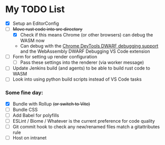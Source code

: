 # My TODO List
- [x] Setup an EditorConfig
- [ ] ~~Move rust code into src directory~~
  - [x] Check if this means Chrome (or other browsers) can debug the WASM now
  - Can debug with the [Chrome DevTools DWARF debugging support](https://chromewebstore.google.com/detail/pdcpmagijalfljmkmjngeonclgbbannb) and the WebAssembly DWARF Debugging VS Code extension
- [ ] Form for setting up render configuration
  - [ ] Pass these settings into the renderer (via worker message)
- [ ] Update Jenkins build (and agents) to be able to build rust code to WASM
- [ ] Look into using python build scripts instead of VS Code tasks

### Some fine day:
- [x] Bundle with Rollup ~~(or switch to Vite)~~
- [ ] Bundle CSS
- [ ] Add Babel for polyfills
- [ ] ESLint / Biome / Whatever is the current preference for code quality
- [ ] Git commit hook to check any new/renamed files match a gitattributes rule
- [ ] Host on intranet
